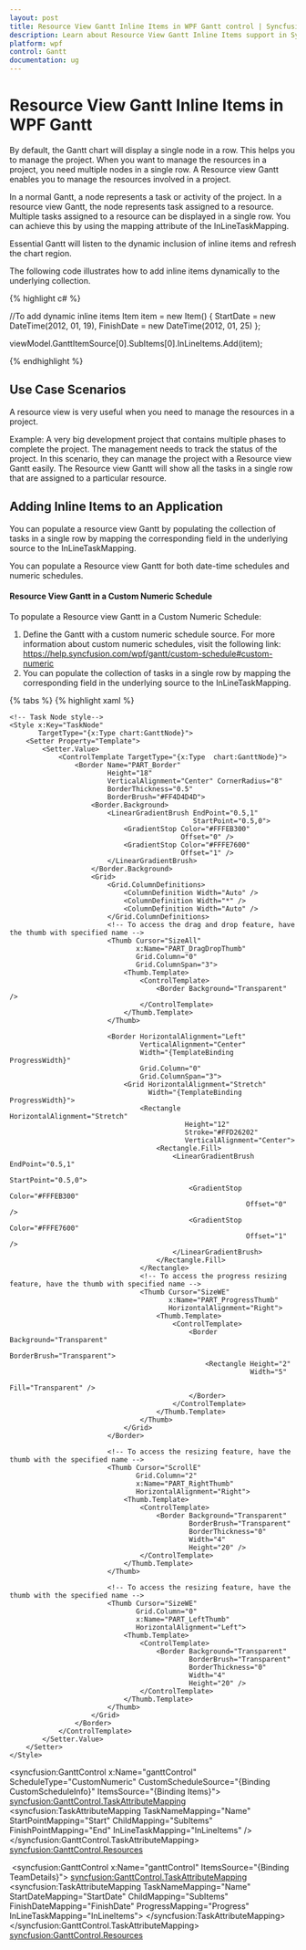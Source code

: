 ```yaml
---
layout: post
title: Resource View Gantt Inline Items in WPF Gantt control | Syncfusion
description: Learn about Resource View Gantt Inline Items support in Syncfusion WPF Gantt control, its elements and more details.
platform: wpf
control: Gantt
documentation: ug
---
```


# Resource View Gantt Inline Items in WPF Gantt

By default, the Gantt chart will display a single node in a row. This helps you to manage the project. When you want to manage the resources in a project, you need multiple nodes in a single row. A Resource view Gantt enables you to manage the resources involved in a project.

In a normal Gantt, a node represents a task or activity of the project. In a resource view Gantt, the node represents task assigned to a resource. Multiple tasks assigned to a resource can be displayed in a single row. You can achieve this by using the mapping attribute of the InLineTaskMapping. 

Essential Gantt will listen to the dynamic inclusion of inline items and refresh the chart region.

The following code illustrates how to add inline items dynamically to the underlying collection.


{% highlight c# %}


//To add dynamic inline items
Item item = new Item() 
{ 
    StartDate = new DateTime(2012, 01, 19), 
    FinishDate = new DateTime(2012, 01, 25) 
};

viewModel.GanttItemSource[0].SubItems[0].InLineItems.Add(item);

{% endhighlight  %}



## Use Case Scenarios

A resource view is very useful when you need to manage the resources in a project.

Example: A very big development project that contains multiple phases to complete the project. The management needs to track the status of the project. In this scenario, they can manage the project with a Resource view Gantt easily. The Resource view Gantt will show all the tasks in a single row that are assigned to a particular resource.

## Adding Inline Items to an Application 

You can populate a resource view Gantt by populating the collection of tasks in a single row by mapping the corresponding field in the underlying source to the InLineTaskMapping. 

You can populate a Resource view Gantt for both date-time schedules and numeric schedules. 

#### Resource View Gantt in a Custom Numeric Schedule

To populate a Resource view Gantt in a Custom Numeric Schedule:

1. Define the Gantt with a custom numeric schedule source. For more information about custom numeric schedules, visit the following link: <https://help.syncfusion.com/wpf/gantt/custom-schedule#custom-numeric>
2. You can populate the collection of tasks in a single row by mapping the corresponding field in the underlying source to the InLineTaskMapping.

{% tabs %}
{% highlight xaml %}

<!-- Resource -->
<!-- Header Node style-->
<Style TargetType="chart:HeaderNode">
        <Setter Property="MaxHeight"
                Value="24" />
        <Setter Property="Template">
            <Setter.Value>
                <ControlTemplate TargetType="chart:HeaderNode">
                    <Border Background="{TemplateBinding Background}" Height="10"
                            Name="PART_HeaderBorder"
                            BorderBrush="{TemplateBinding BorderBrush}"
                            BorderThickness="0">
                        <Grid VerticalAlignment="Center">
                            <Grid.ColumnDefinitions>
                                <ColumnDefinition Width="10" />
                                <ColumnDefinition Width="*" />
                                <ColumnDefinition Width="10" />
                            </Grid.ColumnDefinitions>
                            <Rectangle HorizontalAlignment="Left"
                                       Grid.Column="1"
                                       Height="6.4"
                                       VerticalAlignment="Top"
                                       Stroke="#FF111111">
                                <Rectangle.Fill>
                                    <LinearGradientBrush EndPoint="0.5,1"
                                                         StartPoint="0.5,0">
                                        <GradientStop Color="#FF414141"
                                                      Offset="0" />
                                        <GradientStop Color="#FF6D6D6D"
                                                      Offset="0.087" />
                                        <GradientStop Color="#FF767676"
                                                      Offset="0.304" />
                                        <GradientStop Color="Black"
                                                      Offset="0.957" />
                                        <GradientStop Color="#FF343434"
                                                      Offset="1" />
                                    </LinearGradientBrush>
                                </Rectangle.Fill>
                            </Rectangle>
                            <Path Data="M0.3,0.3 L9.834909,0.30036073 9.8351226,5.9832297 5.0695471,10.734966 0.32096295,5.9863821 z"
                                  HorizontalAlignment="Left"
                                  Grid.Column="0"
                                  Height="11.435"
                                  Stretch="Fill"
                                  Stroke="#FF111111"
                                  VerticalAlignment="Top"
                                  Width="10.135">
                                <Path.Fill>
                                    <LinearGradientBrush EndPoint="1.009,0.985"
                                                         StartPoint="0.339,0.286">
                                        <GradientStop Color="DimGray"
                                                      Offset="0.008" />
                                        <GradientStop Color="#FF7F7F7F"
                                                      Offset="0.511" />
                                        <GradientStop Color="#FF2A2A2A"
                                                      Offset="1" />
                                    </LinearGradientBrush>
                                </Path.Fill>
                            </Path>
                            <Path Data="M0.3,0.3 L9.834909,0.30036073 9.8351226,5.9832297 5.0695471,10.734966 0.32096295,5.9863821 z"
                                  HorizontalAlignment="Left"
                                  Grid.Column="2"
                                  Height="11.435"
                                  Stretch="Fill"
                                  Stroke="#FF111111"
                                  VerticalAlignment="Top"
                                  Width="10.135">
                                <Path.Fill>
                                    <LinearGradientBrush EndPoint="1.009,0.985"
                                                         StartPoint="0.339,0.286">
                                        <GradientStop Color="DimGray"
                                                      Offset="0.008" />
                                        <GradientStop Color="#FF7F7F7F"
                                                      Offset="0.511" />
                                        <GradientStop Color="#FF2A2A2A"
                                                      Offset="1" />
                                    </LinearGradientBrush>
                                </Path.Fill>
                            </Path>
                        </Grid>
                    </Border>
                </ControlTemplate>
            </Setter.Value>
        </Setter>
    </Style>

    <!-- Task Node style-->
    <Style x:Key="TaskNode"
           TargetType="{x:Type chart:GanttNode}">
        <Setter Property="Template">
            <Setter.Value>
                <ControlTemplate TargetType="{x:Type  chart:GanttNode}">
                    <Border Name="PART_Border"
                            Height="18"
                            VerticalAlignment="Center" CornerRadius="8"
                            BorderThickness="0.5"
                            BorderBrush="#FF4D4D4D">
                        <Border.Background>
                            <LinearGradientBrush EndPoint="0.5,1"
                                                 StartPoint="0.5,0">
                                <GradientStop Color="#FFFEB300"
                                              Offset="0" />
                                <GradientStop Color="#FFFE7600"
                                              Offset="1" />
                            </LinearGradientBrush>
                        </Border.Background>
                        <Grid>
                            <Grid.ColumnDefinitions>
                                <ColumnDefinition Width="Auto" />
                                <ColumnDefinition Width="*" />
                                <ColumnDefinition Width="Auto" />
                            </Grid.ColumnDefinitions>
                            <!-- To access the drag and drop feature, have the thumb with specified name -->
                            <Thumb Cursor="SizeAll"
                                   x:Name="PART_DragDropThumb"
                                   Grid.Column="0"
                                   Grid.ColumnSpan="3">
                                <Thumb.Template>
                                    <ControlTemplate>
                                        <Border Background="Transparent" />
                                    </ControlTemplate>
                                </Thumb.Template>
                            </Thumb>

                            <Border HorizontalAlignment="Left"
                                    VerticalAlignment="Center"
                                    Width="{TemplateBinding ProgressWidth}"
                                    Grid.Column="0"
                                    Grid.ColumnSpan="3">
                                <Grid HorizontalAlignment="Stretch"
                                      Width="{TemplateBinding ProgressWidth}">
                                    <Rectangle HorizontalAlignment="Stretch"
                                               Height="12"
                                               Stroke="#FFD26202"
                                               VerticalAlignment="Center">
                                        <Rectangle.Fill>
                                            <LinearGradientBrush EndPoint="0.5,1"
                                                                 StartPoint="0.5,0">
                                                <GradientStop Color="#FFFEB300"
                                                              Offset="0" />
                                                <GradientStop Color="#FFFE7600"
                                                              Offset="1" />
                                            </LinearGradientBrush>
                                        </Rectangle.Fill>
                                    </Rectangle>
                                    <!-- To access the progress resizing feature, have the thumb with specified name -->
                                    <Thumb Cursor="SizeWE"
                                           x:Name="PART_ProgressThumb"
                                           HorizontalAlignment="Right">
                                        <Thumb.Template>
                                            <ControlTemplate>
                                                <Border Background="Transparent"
                                                        BorderBrush="Transparent">
                                                    <Rectangle Height="2"
                                                               Width="5"
                                                               Fill="Transparent" />
                                                </Border>
                                            </ControlTemplate>
                                        </Thumb.Template>
                                    </Thumb>
                                </Grid>
                            </Border>

                            <!-- To access the resizing feature, have the thumb with the specified name -->
                            <Thumb Cursor="ScrollE"
                                   Grid.Column="2"
                                   x:Name="PART_RightThumb"
                                   HorizontalAlignment="Right">
                                <Thumb.Template>
                                    <ControlTemplate>
                                        <Border Background="Transparent"
                                                BorderBrush="Transparent"
                                                BorderThickness="0"
                                                Width="4"
                                                Height="20" />
                                    </ControlTemplate>
                                </Thumb.Template>
                            </Thumb>

                            <!-- To access the resizing feature, have the thumb with the specified name -->
                            <Thumb Cursor="SizeWE"
                                   Grid.Column="0"
                                   x:Name="PART_LeftThumb"
                                   HorizontalAlignment="Left">
                                <Thumb.Template>
                                    <ControlTemplate>
                                        <Border Background="Transparent"
                                                BorderBrush="Transparent"
                                                BorderThickness="0"
                                                Width="4"
                                                Height="20" />
                                    </ControlTemplate>
                                </Thumb.Template>
                            </Thumb>
                        </Grid>
                    </Border>
                </ControlTemplate>
            </Setter.Value>
        </Setter>
    </Style>

<syncfusion:GanttControl x:Name="ganttControl"
                         ScheduleType="CustomNumeric"
                         CustomScheduleSource="{Binding CustomScheduleInfo}"
                         ItemsSource="{Binding Items}">
     <syncfusion:GanttControl.TaskAttributeMapping>
         <syncfusion:TaskAttributeMapping TaskNameMapping="Name"
                                          StartPointMapping="Start"
                                          ChildMapping="SubItems"
                                          FinishPointMapping="End"
                                          InLineTaskMapping="InLineItems" />
     </syncfusion:GanttControl.TaskAttributeMapping>
     <syncfusion:GanttControl.Resources>
         <Style TargetType="chart:GanttNode"
                BasedOn="{StaticResource TaskNode}" />
         <Style TargetType="chart:MileStone"
                BasedOn="{StaticResource MileStone}" />
     </syncfusion:GanttControl.Resources>
     <syncfusion:GanttControl.DataContext>
        <local:ViewModel/>
    </syncfusion:GanttControl.DataContext>
 </syncfusion:GanttControl>

{% endhighlight  %}


{% highlight c# %}

this.Gantt.ScheduleType = ScheduleType.CustomNumeric;
this.ganttControl.ItemsSource = new ViewModel().Items;

// Task attribute mapping
TaskAttributeMapping taskAttributeMapping = new TaskAttributeMapping();
taskAttributeMapping.TaskNameMapping = "Name";
taskAttributeMapping.StartPointMapping = "StartDate";
taskAttributeMapping.ChildMapping = "SubItems";
taskAttributeMapping.FinishPointMapping = "End";
taskAttributeMapping.InLineTaskMapping = "InLineItems";
this.ganttControl.TaskAttributeMapping = taskAttributeMapping;

{% endhighlight  %}

{% highlight c# tabtitle="Task.cs" %}
public class Item : NotificationObject
{
    /// <summary>
    /// Holds the id value.
    /// </summary>
    private int id;

    /// <summary>
    /// Holds the name value.
    /// </summary>
    private string name;

    // <summary>
    /// Holds the end value.
    /// </summary>
    private double _end;

    /// <summary>
    /// Holds the progress value.
    /// </summary>
    private double _progress = 100;

    /// <summary>
    /// Holds the start value.
    /// </summary>
    private double _start;

     ObservableCollection<Item> _subItems = new ObservableCollection<Item>();
     ObservableCollection<Item> _inLineItems = new ObservableCollection<Item>();

     /// <summary>
     /// Initializes a new instance of the <see cref="Item"/> class.
     /// </summary>
     public Item()
     {
         this._subItems.CollectionChanged += ItemsCollectionChanged;
         this._inLineItems.CollectionChanged += ItemsCollectionChanged;
     }

     /// <summary>
     /// Gets or sets the name.
     /// </summary>
     /// <value>The name.</value>
     public string Name
     {
         get
         {
             return this.name;
         }
         set
         {
             this.name = value;
             RaisePropertyChanged("Name");
         }
     }


     /// <summary>
     /// Gets or sets the start date.
     /// </summary>
     /// <value>The start date.</value>
     public double Start
     {
         get
         {
             return this._start;
         }
         set
         {
             this._start = value;
             RaisePropertyChanged("StartDate");
         }
     }

     /// <summary>
     /// Gets or sets the finish date.
     /// </summary>
     /// <value>The finish date.</value>
     public double End
     {
         get
         {
             return this._end;
         }
         set
         {
             this._end = value;
             RaisePropertyChanged("FinishDate");
         }
     }

     /// <summary>
     /// Gets or sets the progress.
     /// </summary>
     /// <value>The progress.</value>
     public double Progress
     {
         get
         {
             return this._progress;
         }
         set
         {
             this._progress = value;
             RaisePropertyChanged("Progress");
         }
     }

     /// <summary>
     /// Gets or sets the sub items.
     /// </summary>
     /// <value>The sub items.</value>
     public ObservableCollection<Item> SubItems
     {
         get
         {
             return this._subItems;
         }
         set
         {
             this._subItems = value;

             this._subItems.CollectionChanged += ItemsCollectionChanged;

             if (value.Count > 0)
             {
                 this._subItems.ToList().ForEach(n =>
                 {
                     /// To listen the changes occuring in child task.
                     n.PropertyChanged += ItemPropertyChanged;
                 });
                 UpdateDates();
             }

             this.RaisePropertyChanged("SubItems");
         }
     }

     /// <summary>
     /// Gets or sets the in line items.
     /// </summary>
     /// <value>The in line items.</value>
     public ObservableCollection<Item> InLineItems
     {
         get
         {
             return this._inLineItems;
         }
         set
         {
             this._inLineItems = value;

             this._inLineItems.CollectionChanged += ItemsCollectionChanged;

             if (value.Count > 0)
             {
                 this._inLineItems.ToList().ForEach(n =>
                 {
                     /// To listen the changes occuring in child task.
                     n.PropertyChanged += ItemPropertyChanged;
                 });
                 UpdateDates();
             }

             this.RaisePropertyChanged("InLineItems");
         }
     }

     /// <summary>
     /// Itemses the collection changed.
     /// </summary>
     /// <param name="sender">The sender.</param>
     /// <param name="e">The <see cref="System.Collections.Specialized.NotifyCollectionChangedEventArgs"/> instance containing the event data.</param>
     void ItemsCollectionChanged(object sender, System.Collections.Specialized.NotifyCollectionChangedEventArgs e)
     {
         if (e.Action == NotifyCollectionChangedAction.Add)
         {
             foreach (Item item in e.NewItems)
             {
                 item.PropertyChanged += ItemPropertyChanged;
             }
         }
         else
         {
             foreach (Item item in e.OldItems)
                 item.PropertyChanged -= ItemPropertyChanged;
         }
         UpdateDates();
     }

     /// <summary>
     /// Items the property changed.
     /// </summary>
     /// <param name="sender">The sender.</param>
     /// <param name="e">The <see cref="System.ComponentModel.PropertyChangedEventArgs"/> instance containing the event data.</param>
     void ItemPropertyChanged(object sender, PropertyChangedEventArgs e)
     {
         if (e.PropertyName != null)
             if (e.PropertyName == "Start" || e.PropertyName == "End" || e.PropertyName == "Progress")
             {
                 UpdateDates();
             }
     }

     /// <summary>
     /// Updates the dates.
     /// </summary>
     private void UpdateDates()
     {
         var tempCal = 0d;

         if (this._subItems.Count > 0)
         {
             /// Updating the start and end date based on the chagne occur in the date of child task
             Start = _subItems.Select(c => c.Start).Min();
             End = _subItems.Select(c => c.End).Max();
             Progress = (this._subItems.Aggregate(tempCal, (cur, task) => cur + task.Progress)) / this._subItems.Count;
         }

         if (this._inLineItems.Count > 0)
         {
             /// Updating the start and end date based on the chagne occur in the date of child task
             Start = _inLineItems.Select(c => c.Start).Min();
             Start = _inLineItems.Select(c => c.Start).Max();
             Progress = (this._inLineItems.Aggregate(tempCal, (cur, task) => cur + task.Progress)) / this._inLineItems.Count;
         }
     }
}

{% endhighlight  %}

{% highlight c# tabtitle="ViewModel.cs" %}

public class ViewModel
{
    /// <summary>
    /// Holds the items.
    /// </summary>
    private ObservableCollection<Item> _items;

    /// <summary>
    /// Holds the custom schedule information.
    /// </summary>
    private ObservableCollection<GanttScheduleRowInfo> _customScheduleInfo;

    public ViewModel()
    {
        this._items = GetData();
        this._customScheduleInfo = GetCustomScheduleInfo();
    }

    /// <summary>
    /// Collection which is used to store the CountryNamesWith their Flags
    /// </summary>
    internal static Dictionary<string, string> CountryNamesandFlags = new Dictionary<string, string>();

    /// <summary>
    /// Gets or sets the custom schedule info.
    /// </summary>
    /// <value>The custom schedule info.</value>
    public ObservableCollection<GanttScheduleRowInfo> CustomScheduleInfo
    {
        get
        {
            return this._customScheduleInfo;
        }
        set
        {
            this._customScheduleInfo = value;
        }
    }

    /// <summary>
    /// Gets or sets the appointment item source.
    /// </summary>
    /// <value>The appointment item source.</value>
    public ObservableCollection<Item> Items
    {
        get
        {
            return this._items;
        }
        set
        {
            this._items = value;
        }
    }


    /// <summary>
    /// Gets the Numeric Schedule Items Info
    /// </summary>
    /// <returns></returns>
    private ObservableCollection<GanttScheduleRowInfo> GetCustomScheduleInfo()
    {
        ObservableCollection<GanttScheduleRowInfo> RowInfo = new ObservableCollection<GanttScheduleRowInfo>();
        RowInfo.Add(new GanttScheduleRowInfo() { CellsPerUnit = 5 });
        RowInfo.Add(new GanttScheduleRowInfo() { CellsPerUnit = 2, PixelsPerUnit = 30d });
        return RowInfo;
    }

    /// <summary>
    /// Gets the data.
    /// </summary>
    /// <returns></returns>
    public ObservableCollection<Item> GetData()
    {
        ObservableCollection<Item> teams = new ObservableCollection<Item>();
        teams.Add(new Item() { Name = "RDU Team" });

        Item Person = new Item() { Name = "Robert" };
        Person.InLineItems.Add(new Item() { Start = 0, End = 2, Name = "Market Analysis", Progress = 50 });
        Person.InLineItems.Add(new Item() { Start = 2, End = 4, Name = "Competitor Analysis", Progress = 20 });
        Person.InLineItems.Add(new Item() { Start = 3, End = 6, Name = "Design Spec" });
        teams[0].SubItems.Add(Person);

        Person = new Item() { Name = "Michael" };
        Person.InLineItems.Add(new Item() { Start = 2, End = 4, Name = "Basic Requirement Analysis", Progress = 40 });
        Person.InLineItems.Add(new Item() { Start = 5, End = 7, Name = "Requirement Spec" });
        teams[0].SubItems.Add(Person);

        Person = new Item() { Name = "Anne" };
        Person.InLineItems.Add(new Item() { Start = 0, End = 2, Name = "Estimation", Progress = 30 });
        Person.InLineItems.Add(new Item() { Start = 3, End = 6, Name = "Budget & Plan Spec" });
        teams[0].SubItems.Add(Person);

        teams.Add(new Item() { Name = "Graphics Team" });

        Person = new Item() { Name = "Madhan" };
        Person.InLineItems.Add(new Item() { Start = 0, End = 3, Name = "Identifying UI modules", Progress = 40 });
        Person.InLineItems.Add(new Item() { Start = 2, End = 5, Name = "Defining UI Design" });
        teams[1].SubItems.Add(Person);

        return teams;
    }
}

{% endhighlight  %}
{% endtabs %}

The following shows the Resultant output:

![Resource-View-Gantt-Inline-Items_img1](Resource-View-Gantt-Inline-Items_images/Resource-View-Gantt-Inline-Items_img1.png)

#### Resource View Gantt with a Date-Time Schedule

To populate the Resource view Gantt with a date-time schedule:

1. Define the Gantt with DateTime values.
2. Populate the collection of tasks in a single row by mapping the corresponding field in the underlying source to the InLineTaskMapping.

{% tabs %}
{% highlight xaml %}

<!-- Resources -->
<!-- Header Node style-->
 <Style TargetType="chart:HeaderNode">
     <Setter Property="MaxHeight"
             Value="24" />
     <Setter Property="Template">
         <Setter.Value>
             <ControlTemplate TargetType="chart:HeaderNode">
                 <Border Background="{TemplateBinding Background}" Height="10"
                         Name="PART_HeaderBorder"
                         BorderBrush="{TemplateBinding BorderBrush}"
                         BorderThickness="0">
                     <Grid VerticalAlignment="Center">
                         <Grid.ColumnDefinitions>
                             <ColumnDefinition Width="10" />
                             <ColumnDefinition Width="*" />
                             <ColumnDefinition Width="10" />
                         </Grid.ColumnDefinitions>
                         <Rectangle HorizontalAlignment="Left"
                                    Grid.Column="1"
                                    Height="6.4"
                                    VerticalAlignment="Top"
                                    Stroke="#FF111111">
                             <Rectangle.Fill>
                                 <LinearGradientBrush EndPoint="0.5,1"
                                                      StartPoint="0.5,0">
                                     <GradientStop Color="#FF414141"
                                                   Offset="0" />
                                     <GradientStop Color="#FF6D6D6D"
                                                   Offset="0.087" />
                                     <GradientStop Color="#FF767676"
                                                   Offset="0.304" />
                                     <GradientStop Color="Black"
                                                   Offset="0.957" />
                                     <GradientStop Color="#FF343434"
                                                   Offset="1" />
                                 </LinearGradientBrush>
                             </Rectangle.Fill>
                         </Rectangle>
                         <Path Data="M0.3,0.3 L9.834909,0.30036073 9.8351226,5.9832297 5.0695471,10.734966 0.32096295,5.9863821 z"
                               HorizontalAlignment="Left"
                               Grid.Column="0"
                               Height="11.435"
                               Stretch="Fill"
                               Stroke="#FF111111"
                               VerticalAlignment="Top"
                               Width="10.135">
                             <Path.Fill>
                                 <LinearGradientBrush EndPoint="1.009,0.985"
                                                      StartPoint="0.339,0.286">
                                     <GradientStop Color="DimGray"
                                                   Offset="0.008" />
                                     <GradientStop Color="#FF7F7F7F"
                                                   Offset="0.511" />
                                     <GradientStop Color="#FF2A2A2A"
                                                   Offset="1" />
                                 </LinearGradientBrush>
                             </Path.Fill>
                         </Path>
                         <Path Data="M0.3,0.3 L9.834909,0.30036073 9.8351226,5.9832297 5.0695471,10.734966 0.32096295,5.9863821 z"
                               HorizontalAlignment="Left"
                               Grid.Column="2"
                               Height="11.435"
                               Stretch="Fill"
                               Stroke="#FF111111"
                               VerticalAlignment="Top"
                               Width="10.135">
                             <Path.Fill>
                                 <LinearGradientBrush EndPoint="1.009,0.985"
                                                      StartPoint="0.339,0.286">
                                     <GradientStop Color="DimGray"
                                                   Offset="0.008" />
                                     <GradientStop Color="#FF7F7F7F"
                                                   Offset="0.511" />
                                     <GradientStop Color="#FF2A2A2A"
                                                   Offset="1" />
                                 </LinearGradientBrush>
                             </Path.Fill>
                         </Path>
                     </Grid>
                 </Border>
             </ControlTemplate>
         </Setter.Value>
     </Setter>
 </Style>

 <!-- Task Node style-->
 <Style x:Key="TaskNode"
        TargetType="{x:Type chart:GanttNode}">
     <Setter Property="Template">
         <Setter.Value>
             <ControlTemplate TargetType="{x:Type  chart:GanttNode}">
                 <Border Name="PART_Border"
                         Height="18"
                         VerticalAlignment="Center"
                         CornerRadius="8"
                         BorderThickness="0.5"
                         BorderBrush="#FF4D4D4D">
                     <Border.Background>
                         <LinearGradientBrush EndPoint="0.5,1"
                                              StartPoint="0.5,0">
                             <GradientStop Color="#FFFEB300"
                                           Offset="0" />
                             <GradientStop Color="#FFFEB300"
                                           Offset="1" />
                         </LinearGradientBrush>
                     </Border.Background>
                     <Grid>
                         <Grid.ColumnDefinitions>
                             <ColumnDefinition Width="Auto" />
                             <ColumnDefinition Width="*" />
                             <ColumnDefinition Width="Auto" />
                         </Grid.ColumnDefinitions>
                         <!-- To access the drag and drop feature, have the thumb with specified name -->
                         <Thumb Cursor="SizeAll"
                                x:Name="PART_DragDropThumb"
                                Grid.Column="0"
                                Grid.ColumnSpan="3">
                             <Thumb.Template>
                                 <ControlTemplate>
                                     <Border Background="Transparent" />
                                 </ControlTemplate>
                             </Thumb.Template>
                         </Thumb>

                         <Border HorizontalAlignment="Left"
                                 VerticalAlignment="Center"
                                 Width="{TemplateBinding ProgressWidth}"
                                 Grid.Column="0"
                                 Grid.ColumnSpan="3">
                             <Grid HorizontalAlignment="Stretch"
                                   Width="{TemplateBinding ProgressWidth}">
                                 <Rectangle HorizontalAlignment="Stretch"
                                            Height="8"
                                            Stroke="#FFD26202"
                                            VerticalAlignment="Center">
                                     <Rectangle.Fill>
                                         <LinearGradientBrush EndPoint="0.5,1"
                                                              StartPoint="0.5,0">
                                             <GradientStop Color="#FFFEB300"
                                                           Offset="0" />
                                             <GradientStop Color="#FFFE7600"
                                                           Offset="1" />
                                         </LinearGradientBrush>
                                     </Rectangle.Fill>
                                 </Rectangle>
                                 <!-- To access the progress resizing feature, have the thumb with specified name -->
                                 <Thumb Cursor="SizeWE"
                                        x:Name="PART_ProgressThumb"
                                        HorizontalAlignment="Right">
                                     <Thumb.Template>
                                         <ControlTemplate>
                                             <Border Background="Transparent"
                                                     BorderBrush="Transparent">
                                                 <Rectangle Height="2"
                                                            Width="5"
                                                            Fill="Transparent" />
                                             </Border>
                                         </ControlTemplate>
                                     </Thumb.Template>
                                 </Thumb>
                             </Grid>
                         </Border>

                         <!-- To access the resizing feature, have the thumb with the specified name -->
                         <Thumb Cursor="ScrollE"
                                Grid.Column="2"
                                x:Name="PART_RightThumb"
                                HorizontalAlignment="Right">
                             <Thumb.Template>
                                 <ControlTemplate>
                                     <Border Background="Transparent"
                                             BorderBrush="Transparent"
                                             BorderThickness="0"
                                             Width="4"
                                             Height="20" />
                                 </ControlTemplate>
                             </Thumb.Template>
                         </Thumb>

                         <!-- To access the resizing feature, have the thumb with the specified name -->
                         <Thumb Cursor="SizeWE"
                                Grid.Column="0"
                                x:Name="PART_LeftThumb"
                                HorizontalAlignment="Left">
                             <Thumb.Template>
                                 <ControlTemplate>
                                     <Border Background="Transparent"
                                             BorderBrush="Transparent"
                                             BorderThickness="0"
                                             Width="4"
                                             Height="20" />
                                 </ControlTemplate>
                             </Thumb.Template>
                         </Thumb>
                     </Grid>
                 </Border>
             </ControlTemplate>
         </Setter.Value>
     </Setter>
 </Style>

 <syncfusion:GanttControl x:Name="ganttControl"
                          ItemsSource="{Binding TeamDetails}">
    <syncfusion:GanttControl.TaskAttributeMapping>
        <syncfusion:TaskAttributeMapping TaskNameMapping="Name"
                                         StartDateMapping="StartDate"
                                         ChildMapping="SubItems"
                                         FinishDateMapping="FinishDate"
                                         ProgressMapping="Progress"
                                         InLineTaskMapping="InLineItems">
        </syncfusion:TaskAttributeMapping>
    </syncfusion:GanttControl.TaskAttributeMapping>
    <syncfusion:GanttControl.Resources>
        <Style TargetType="chart:GanttNode"
               BasedOn="{StaticResource TaskNode}" />
        <Style TargetType="chart:MileStone"
               BasedOn="{StaticResource MileStone}" />
    </syncfusion:GanttControl.Resources>
    <syncfusion:GanttControl.DataContext>
        <local:ViewModel/>
    </syncfusion:GanttControl.DataContext>
</syncfusion:GanttControl>

{% endhighlight  %}

{% highlight c# %}

this.ganttControl.ItemsSource = new ViewModel().Items;

// Task attribute mapping
TaskAttributeMapping taskAttributeMapping = new TaskAttributeMapping();
taskAttributeMapping.TaskNameMapping = "Name";
taskAttributeMapping.StartPointMapping = "StartDate";
taskAttributeMapping.ChildMapping = "SubItems";
taskAttributeMapping.FinishPointMapping = "End";
taskAttributeMapping.InLineTaskMapping = "InLineItems";
this.ganttControl.TaskAttributeMapping = taskAttributeMapping;

{% endhighlight  %}

{% highlight c# tabtitle="Task.cs" %}

 public class Item : NotificationObject
 {
    /// <summary>
    /// Holds the name value.
    /// </summary>
    string _name;

    /// <summary>
    /// Holds the start date value.
    /// </summary>
    DateTime _startDate;

    /// <summary>
    /// Holds the end date value.
    /// </summary>
    DateTime _finishDate;

    /// <summary>
    /// Holds the progress value.
    /// </summary>
    double _progress;

    /// <summary>
    /// Holds the sub items.
    /// </summary>
     ObservableCollection<Item> _subItems = new ObservableCollection<Item>();

    /// <summary>
    /// Holds the inline items.
    /// </summary>
     ObservableCollection<Item> _inLineItems = new ObservableCollection<Item>();

     /// <summary>
     /// Initializes a new instance of the <see cref="Item"/> class.
     /// </summary>
     public Item()
     {
        _subItems.CollectionChanged += ItemsCollectionChanged;
        _inLineItems.CollectionChanged += ItemsCollectionChanged;
     }

     /// <summary>
     /// Gets or sets the name.
     /// </summary>
     /// <value>The name.</value>
     public string Name
     {
         get
         {
             return this._name;
         }
         set
         {
             this._name = value;
             RaisePropertyChanged("Name");
         }
     }


     /// <summary>
     /// Gets or sets the start date.
     /// </summary>
     /// <value>The start date.</value>
     public DateTime StartDate
     {
         get
         {
             return this._startDate;
         }
         set
         {
             this._startDate = value;
             RaisePropertyChanged("StartDate");
         }
     }

     /// <summary>
     /// Gets or sets the finish date.
     /// </summary>
     /// <value>The finish date.</value>
     public DateTime FinishDate
     {
         get
         {
             return this._finishDate;
         }
         set
         {
             this._finishDate = value;
             RaisePropertyChanged("FinishDate");
         }
     }

     /// <summary>
     /// Gets or sets the progress.
     /// </summary>
     /// <value>The progress.</value>
     public double Progress
     {
         get
         {
             return Math.Round(this._progress, 2);
         }
         set
         {
             this._progress = value;
             RaisePropertyChanged("Progress");
         }
     }

     /// <summary>
     /// Gets or sets the sub items.
     /// </summary>
     /// <value>The sub items.</value>
     public ObservableCollection<Item> SubItems
     {
         get
         {
             return this._subItems;
         }
         set
         {
             this._subItems = value;

             this._subItems.CollectionChanged += ItemsCollectionChanged;

             if (value.Count > 0)
             {
                 this._subItems.ToList().ForEach(n =>
                 {
                     /// To listen the changes occuring in child task.
                     n.PropertyChanged += ItemPropertyChanged;
                 });
                 UpdateDates();
             }

             this.RaisePropertyChanged("SubItems");
         }
     }

     /// <summary>
     /// Gets or sets the in line items.
     /// </summary>
     /// <value>The in line items.</value>
     public ObservableCollection<Item> InLineItems
     {
         get
         {
             return this._inLineItems;
         }
         set
         {
             this._inLineItems = value;

             this._inLineItems.CollectionChanged += ItemsCollectionChanged;

             if (value.Count > 0)
             {
                 this._inLineItems.ToList().ForEach(n =>
                 {
                     /// To listen the changes occuring in child task.
                     n.PropertyChanged += ItemPropertyChanged;
                 });
                 UpdateDates();
             }

             this.RaisePropertyChanged("InLineItems");
         }
     }

     /// <summary>
     /// Itemses the collection changed.
     /// </summary>
     /// <param name="sender">The sender.</param>
     /// <param name="e">The <see cref="System.Collections.Specialized.NotifyCollectionChangedEventArgs"/> instance containing the event data.</param>
     void ItemsCollectionChanged(object sender, System.Collections.Specialized.NotifyCollectionChangedEventArgs e)
     {
         if (e.Action == NotifyCollectionChangedAction.Add)
         {
             foreach (Item item in e.NewItems)
             {
                 item.PropertyChanged += ItemPropertyChanged;
             }
         }
         else
         {
             foreach (Item item in e.OldItems)
                 item.PropertyChanged -= ItemPropertyChanged;
         }
         UpdateDates();
     }

     /// <summary>
     /// Items the property changed.
     /// </summary>
     /// <param name="sender">The sender.</param>
     /// <param name="e">The <see cref="System.ComponentModel.PropertyChangedEventArgs"/> instance containing the event data.</param>
     void ItemPropertyChanged(object sender, PropertyChangedEventArgs e)
     {
         if (e.PropertyName != null)
             if (e.PropertyName == "StartDate" || e.PropertyName == "FinishDate" || e.PropertyName == "Progress")
             {
                 UpdateDates();
             }
     }

     /// <summary>
     /// Updates the dates.
     /// </summary>
     private void UpdateDates()
     {
         var tempCal = 0d;

         if (_subItems.Count > 0)
         {
             /// Updating the start and end date based on the chagne occur in the date of child task
             StartDate = _subItems.Select(c => c.StartDate).Min();
             FinishDate = _subItems.Select(c => c.FinishDate).Max();
             Progress = (_subItems.Aggregate(tempCal, (cur, task) => cur + task.Progress)) / _subItems.Count;
         }

         if (_inLineItems.Count > 0)
         {
             /// Updating the start and end date based on the chagne occur in the date of child task
             StartDate = _inLineItems.Select(c => c.StartDate).Min();
             FinishDate = _inLineItems.Select(c => c.FinishDate).Max();
             Progress = (_inLineItems.Aggregate(tempCal, (cur, task) => cur + task.Progress)) / _inLineItems.Count;
         }
     }
 }

{% endhighlight  %}

{% highlight c# tabtitle="ViewModel.cs" %}

public class ViewModel
{
    /// <summary>
    /// Holds the team details.
    /// </summary>
    private ObservableCollection<Item> _teamDetails;

    /// <summary>
    /// Initializes a new instance of the <see cref="ViewModel"/> class.
    /// </summary>
    public ViewModel()
    {
        this._teamDetails = GetTeamInfo();
    }

    /// <summary>
    /// Gets or sets the appointment item source.
    /// </summary>
    /// <value>The appointment item source.</value>
    public ObservableCollection<Item> TeamDetails
    {
        get
        {
            return this._teamDetails;
        }
        set
        {
            this._teamDetails = value;
        }
    }


    /// <summary>
    /// Gets the team info.
    /// </summary>
    /// <returns></returns>
    public ObservableCollection<Item> GetTeamInfo()
    {
        DateTime dtS = DateTime.Today;

        ObservableCollection<Item> teams = new ObservableCollection<Item>();

        teams.Add(new Item() { Name = "RDU Team" });
        Item Person = new Item() { Name = "Robert" };
        Person.InLineItems.Add(new Item() { StartDate = new DateTime(2012, 01, 07), FinishDate = new DateTime(2012, 01, 11), Name = "Market Analysis", Progress = 50d });
        Person.InLineItems.Add(new Item() { StartDate = new DateTime(2012, 01, 11, 12, 0, 0), FinishDate = new DateTime(2012, 01, 17), Name = "Competitor Analysis", Progress = 20d });
        Person.InLineItems.Add(new Item() { StartDate = new DateTime(2012, 01, 17, 12, 0, 0), FinishDate = new DateTime(2012, 01, 21), Name = "Design Spec" });
        teams[0].SubItems.Add(Person);

        Person = new Item() { Name = "Michael" };
        Person.InLineItems.Add(new Item() { StartDate = new DateTime(2012, 01, 14), FinishDate = new DateTime(2012, 01, 19), Name = "Basic Requirement Analysis", Progress = 40 });
        Person.InLineItems.Add(new Item() { StartDate = new DateTime(2012, 01, 19, 12, 0, 0), FinishDate = new DateTime(2012, 01, 23), Name = "Requirement Spec" });
        teams[0].SubItems.Add(Person);

        Person = new Item() { Name = "Anne" };
        Person.InLineItems.Add(new Item() { StartDate = new DateTime(2012, 01, 21), FinishDate = new DateTime(2012, 01, 25), Name = "Estimation", Progress = 30 });
        Person.InLineItems.Add(new Item() { StartDate = new DateTime(2012, 01, 25, 12, 0, 0), FinishDate = new DateTime(2012, 01, 29, 12, 0, 0), Name = "Budget & Plan Spec" });
        teams[0].SubItems.Add(Person);


        teams.Add(new Item() { Name = "Graphics Team" });
        Person = new Item() { Name = "Madhan" };
        Person.InLineItems.Add(new Item() { StartDate = new DateTime(2012, 01, 17), FinishDate = new DateTime(2012, 01, 21), Name = "Identifying UI modules", Progress = 40 });
        Person.InLineItems.Add(new Item() { StartDate = new DateTime(2012, 01, 21, 12, 0, 0), FinishDate = new DateTime(2012, 01, 26), Name = "Defining UI Design" });
        teams[1].SubItems.Add(Person);

        Person = new Item() { Name = "Peter" };
        Person.InLineItems.Add(new Item() { StartDate = new DateTime(2012, 01, 21), FinishDate = new DateTime(2012, 01, 24), Name = "Designing Animagions", Progress = 40 });
        Person.InLineItems.Add(new Item() { StartDate = new DateTime(2012, 01, 24, 12, 0, 0), FinishDate = new DateTime(2012, 01, 28), Name = "Completing Overall Graphics design" });
        teams[1].SubItems.Add(Person);


        teams.Add(new Item() { Name = "Dev Team" });
        Person = new Item() { Name = "Ruban" };
        Person.InLineItems.Add(new Item() { StartDate = new DateTime(2012, 01, 19), FinishDate = new DateTime(2012, 01, 22), Name = "Analysis", Progress = 30 });
        Person.InLineItems.Add(new Item() { StartDate = new DateTime(2012, 01, 22, 12, 0, 0), FinishDate = new DateTime(2012, 01, 26), Name = "Defining Modules", Progress = 10 });
        Person.InLineItems.Add(new Item() { StartDate = new DateTime(2012, 01, 26, 12, 0, 0), FinishDate = new DateTime(2012, 01, 30), Name = "Development Plan", Progress = 10 });
        teams[2].SubItems.Add(Person);

        Person = new Item() { Name = "Karthick" };
        Person.InLineItems.Add(new Item() { StartDate = new DateTime(2012, 01, 20), FinishDate = new DateTime(2012, 01, 22, 12, 0, 0), Name = "Analysis", Progress = 10 });
        Person.InLineItems.Add(new Item() { StartDate = new DateTime(2012, 01, 23), FinishDate = new DateTime(2012, 1, 29), Name = "Module Development" });
        Person.InLineItems.Add(new Item() { StartDate = new DateTime(2012, 01, 29, 12, 0, 0), FinishDate = new DateTime(2012, 02, 2), Name = "Self Testing" });
        teams[2].SubItems.Add(Person);

        Person = new Item() { Name = "Suyama" };
        Person.InLineItems.Add(new Item() { StartDate = new DateTime(2012, 01, 21), FinishDate = new DateTime(2012, 01, 24), Name = "Analysis", Progress = 10 });
        Person.InLineItems.Add(new Item() { StartDate = new DateTime(2012, 01, 24, 12, 0, 0), FinishDate = new DateTime(2012, 01, 31), Name = "Module Development" });
        Person.InLineItems.Add(new Item() { StartDate = new DateTime(2012, 02, 1), FinishDate = new DateTime(2012, 02, 4), Name = "Self Testing" });
        teams[2].SubItems.Add(Person);

        Person = new Item() { Name = "Albert" };
        Person.InLineItems.Add(new Item() { StartDate = new DateTime(2012, 01, 27), FinishDate = new DateTime(2012, 01, 31), Name = "Modules Integration" });
        Person.InLineItems.Add(new Item() { StartDate = new DateTime(2012, 01, 31, 12, 0, 0), FinishDate = new DateTime(2012, 02, 4), Name = "Integration Testing" });
        Person.InLineItems.Add(new Item() { StartDate = new DateTime(2012, 02, 5), FinishDate = new DateTime(2012, 02, 8, 12, 0, 0), Name = "Completeness" });
        teams[2].SubItems.Add(Person);


        teams.Add(new Item() { Name = "Doc Team" });
        Person = new Item() { Name = "Laura" };
        Person.InLineItems.Add(new Item() { StartDate = new DateTime(2012, 02, 02), FinishDate = new DateTime(2012, 02, 07), Name = "User Guide Development", Progress = 10 });
        Person.InLineItems.Add(new Item() { StartDate = new DateTime(2012, 02, 08), FinishDate = new DateTime(2012, 02, 11), Name = "Publishing User Guide", Progress = 10 });
        teams[3].SubItems.Add(Person);

        Person = new Item() { Name = "Margaret" };
        Person.InLineItems.Add(new Item() { StartDate = new DateTime(2012, 02, 05), FinishDate = new DateTime(2012, 02, 08), Name = "Web Conetent Development", Progress = 10 });
        Person.InLineItems.Add(new Item() { StartDate = new DateTime(2012, 02, 08, 12, 0, 0), FinishDate = new DateTime(2012, 02, 12), Name = "Publishing Web Conetent", Progress = 10 });
        teams[3].SubItems.Add(Person);


        teams.Add(new Item() { Name = "Sales Team" });
        Person = new Item() { Name = "Steven" };
        Person.InLineItems.Add(new Item() { StartDate = new DateTime(2012, 01, 13), FinishDate = new DateTime(2012, 01, 17), Name = "Defining Target", Progress = 80 });
        Person.InLineItems.Add(new Item() { StartDate = new DateTime(2012, 01, 18), FinishDate = new DateTime(2012, 01, 22), Name = "Defining Startegy", Progress = 50 });
        teams[4].SubItems.Add(Person);

        Person = new Item() { Name = "Janet" };
        Person.InLineItems.Add(new Item() { StartDate = new DateTime(2012, 01, 21), FinishDate = new DateTime(2012, 01, 26), Name = "Collect Customers list", Progress = 50 });
        Person.InLineItems.Add(new Item() { StartDate = new DateTime(2012, 02, 09), FinishDate = new DateTime(2012, 02, 14), Name = "Contacting Customer" });
        teams[4].SubItems.Add(Person);

        return teams;
    }
}

{% endhighlight  %}
{% endtabs %}

Output

The following image shows the resultant output:

![Resource-View-Gantt-Inline-Items_img2](Resource-View-Gantt-Inline-Items_images/Resource-View-Gantt-Inline-Items_img2.png)

## Data Structure

The following is the data structure used to build a Resource view Gantt: 

![Resource-View-Gantt-Inline-Items_img3](Resource-View-Gantt-Inline-Items_images/Resource-View-Gantt-Inline-Items_img3.png)

* team holds information about the team. 
* SubItems of Team will hold the list of Resources in that particular team.
* InLineItems of each Resource will hold the tasks assigned to the particular resource.

## Information Displayed in Gantt

Grid Region:The grid will display only the information about the team and its resources (SubItems). It will not display the information about assigned tasks (InLineItems).

Chart Region: The chart will display only the information about the team and the tasks assigned to each resource in the team (InLineItems). It will not display the information about resources (SubItems).

## Sample Link

To view samples: 

1. Go to the Syncfusion Essential Studio installed location. 
    Location: Installed Location\Syncfusion\Essential Studio\{{ site.releaseversion }}\Infrastructure\Launcher\Syncfusion Control Panel 
2. Open the Syncfusion Control Panel in the above location (or) Double click on the Syncfusion Control Panel desktop shortcut menu.
3. Click Run Samples for WPF under User Interface Edition panel.
4. Select Gantt.
5. Expand the Data Binding item in the Sample Browser.
6. Choose the Resource View Gantt sample to launch. 




